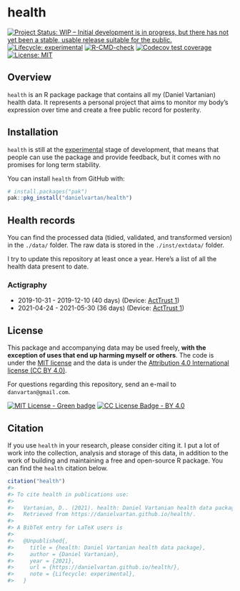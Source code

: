 
<!-- README.md is generated from README.Rmd. Please edit that file -->

# health

<!-- badges: start -->

[![Project Status: WIP – Initial development is in progress, but there
has not yet been a stable, usable release suitable for the
public.](https://www.repostatus.org/badges/latest/wip.svg)](https://www.repostatus.org/#wip)
[![Lifecycle:
experimental](https://img.shields.io/badge/lifecycle-experimental-orange.svg)](https://lifecycle.r-lib.org/articles/stages.html#experimental)
[![R-CMD-check](https://github.com/danielvartan/health/workflows/R-CMD-check/badge.svg)](https://github.com/danielvartan/health/actions)
[![Codecov test
coverage](https://codecov.io/gh/danielvartan/health/branch/main/graph/badge.svg)](https://codecov.io/gh/danielvartan/health?branch=main)
[![License:
MIT](https://img.shields.io/badge/license-MIT-green)](https://choosealicense.com/licenses/mit/)
<!-- badges: end -->

## Overview

`health` is an R package package that contains all my (Daniel Vartanian)
health data. It represents a personal project that aims to monitor my
body’s expression over time and create a free public record for
posterity.

## Installation

`health` is still at the
[experimental](https://lifecycle.r-lib.org/articles/stages.html#experimental)
stage of development, that means that people can use the package and
provide feedback, but it comes with no promises for long term stability.

You can install `health` from GitHub with:

``` r
# install.packages("pak")
pak::pkg_install("danielvartan/health")
```

## Health records

You can find the processed data (tidied, validated, and transformed
version) in the `./data/` folder. The raw data is stored in the
`./inst/extdata/` folder.

I try to update this repository at least once a year. Here’s a list of
all the health data present to date.

### Actigraphy

-   2019-10-31 - 2019-12-10 (40 days) (Device: [ActTrust
    1](https://www.condorinst.com.br/acttrust/))
-   2021-04-24 - 2021-05-30 (36 days) (Device: [ActTrust
    1](https://www.condorinst.com.br/acttrust/))

## License

This package and accompanying data may be used freely, **with the
exception of uses that end up harming myself or others**. The code is
under the [MIT license](https://opensource.org/licenses/MIT) and the
data is under the [Attribution 4.0 International license (CC BY
4.0)](https://creativecommons.org/licenses/by/4.0/deed.en).

For questions regarding this repository, send an e-mail to
`danvartan@gmail.com`.

[![MIT License - Green
badge](https://img.shields.io/badge/license-MIT-green)](https://opensource.org/licenses/MIT)
[![CC License Badge - BY
4.0](https://licensebuttons.net/l/by/4.0/80x15.png)](https://creativecommons.org/licenses/by/4.0/deed.en)

## Citation

If you use `health` in your research, please consider citing it. I put a
lot of work into the collection, analysis and storage of this data, in
addition to the work of building and maintaining a free and open-source
R package. You can find the `health` citation below.

``` r
citation("health")
#> 
#> To cite health in publications use:
#> 
#>   Vartanian, D.. (2021). health: Daniel Vartanian health data package.
#>   Retrieved from https://danielvartan.github.io/health/.
#> 
#> A BibTeX entry for LaTeX users is
#> 
#>   @Unpublished{,
#>     title = {health: Daniel Vartanian health data package},
#>     author = {Daniel Vartanian},
#>     year = {2021},
#>     url = {https://danielvartan.github.io/health/},
#>     note = {Lifecycle: experimental},
#>   }
```
